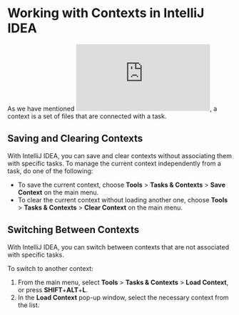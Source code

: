 # Working with Contexts in IntelliJ IDEA

As we have mentioned ![previously](https://github.com/alexandrazolushkina/IntelliJ/blob/master/tasks_in_idea.md), a context is a set of files that are connected with a task.

## Saving and Clearing Contexts

With IntelliJ IDEA, you can save and clear contexts without associating them with specific tasks. 
To manage the current context independently from a task, do one of the following:

* To save the current context, choose **Tools** > **Tasks & Contexts** > **Save Context** on the main menu.
* To clear the current context without loading another one, choose **Tools** > **Tasks & Contexts** > **Clear Context** on the main menu.

## Switching Between Contexts

With IntelliJ IDEA, you can switch between contexts that are not associated with specific tasks.

To switch to another context:

1. From the main menu, select **Tools** > **Tasks & Contexts** > **Load Context**, or press **SHIFT**+**ALT**+**L**.
2. In the **Load Context** pop-up window, select the necessary context from the list.
